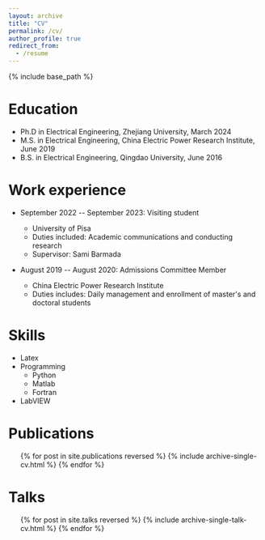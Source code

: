 ```yaml
---
layout: archive
title: "CV"
permalink: /cv/
author_profile: true
redirect_from:
  - /resume
---
```


{% include base_path %}

Education
======
* Ph.D in Electrical Engineering, Zhejiang University, March 2024
* M.S. in Electrical Engineering, China Electric Power Research Institute, June 2019
* B.S. in Electrical Engineering, Qingdao University, June 2016

Work experience
======
* September 2022 -- September 2023: Visiting student
  * University of Pisa
  * Duties included: Academic communications and conducting research
  * Supervisor: Sami Barmada
 
* August 2019 -- August 2020: Admissions Committee Member
  * China Electric Power Research Institute
  * Duties includes: Daily management and enrollment of master's and doctoral students

Skills
======
* Latex
* Programming
  * Python
  * Matlab
  * Fortran
* LabVIEW

Publications
======
  <ul>{% for post in site.publications reversed %}
    {% include archive-single-cv.html %}
  {% endfor %}</ul>
  
Talks
======
  <ul>{% for post in site.talks reversed %}
    {% include archive-single-talk-cv.html  %}
  {% endfor %}</ul>
  
